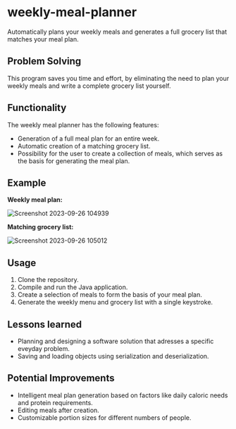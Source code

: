 # weekly-meal-planner
Automatically plans your weekly meals and generates a full grocery list that matches your meal plan.

## Problem Solving

This program saves you time and effort, by eliminating the need to plan your weekly meals and write a complete grocery list yourself.

## Functionality

The weekly meal planner has the following features:

- Generation of a full meal plan for an entire week.
- Automatic creation of a matching grocery list.
- Possibility for the user to create a collection of meals, which serves as the basis for generating the meal plan.

## Example
**Weekly meal plan:**

![Screenshot 2023-09-26 104939](https://github.com/raphaelgebel/weekly-meal-planner/assets/98976609/00e17987-1896-4618-b703-3d10aca5e0df)

**Matching grocery list:**

![Screenshot 2023-09-26 105012](https://github.com/raphaelgebel/weekly-meal-planner/assets/98976609/4a3e7860-3516-4eac-969b-07206e937453)


## Usage
1. Clone the repository.
2. Compile and run the Java application.
3. Create a selection of meals to form the basis of your meal plan.
4. Generate the weekly menu and grocery list with a single keystroke.
   
## Lessons learned
- Planning and designing a software solution that adresses a specific eveyday problem.
- Saving and loading objects using serialization and deserialization.

## Potential Improvements
- Intelligent meal plan generation based on factors like daily caloric needs and protein requirements.
- Editing meals after creation.
- Customizable portion sizes for different numbers of people.
